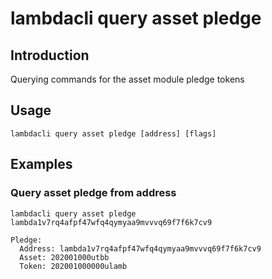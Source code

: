 # lambdacli query asset pledge

## Introduction

Querying commands for the asset module pledge tokens

## Usage

```
lambdacli query asset pledge [address] [flags]
```

## Examples

### Query asset pledge from address

```
lambdacli query asset pledge lambda1v7rq4afpf47wfq4qymyaa9mvvvq69f7f6k7cv9

Pledge:
  Address: lambda1v7rq4afpf47wfq4qymyaa9mvvvq69f7f6k7cv9
  Asset: 202001000utbb
  Token: 202001000000ulamb
```


